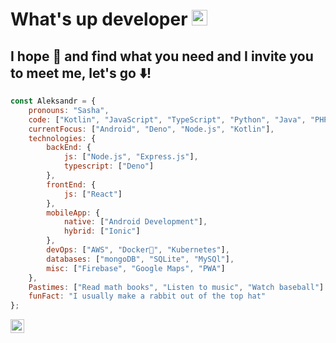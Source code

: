 # What's up developer <img src="https://media.giphy.com/media/hvRJCLFzcasrR4ia7z/giphy.gif" width="25px">

## I hope 💖 and find what you need and I invite you to meet me, let's go ⬇️!

```javascript
const Aleksandr = {
    pronouns: "Sasha",
    code: ["Kotlin", "JavaScript", "TypeScript", "Python", "Java", "PHP", "C"],
    currentFocus: ["Android", "Deno", "Node.js", "Kotlin"],
    technologies: {
        backEnd: {
            js: ["Node.js", "Express.js"],
            typescript: ["Deno"]
        },
        frontEnd: {
            js: ["React"]
        },
        mobileApp: {
            native: ["Android Development"],
            hybrid: ["Ionic"]
        },
        devOps: ["AWS", "Docker🐳", "Kubernetes"],
        databases: ["mongoDB", "SQLite", "MySQl"],
        misc: ["Firebase", "Google Maps", "PWA"]
    },
    Pastimes: ["Read math books", "Listen to music", "Watch baseball"]
    funFact: "I usually make a rabbit out of the top hat"
};
```

<a href="https://www.linkedin.com/in/alexanderverse">
  <img align="left" alt="Abhishek's LinkedIN" width="22px" src="https://raw.githubusercontent.com/peterthehan/peterthehan/master/assets/linkedin.svg" />
</a>
